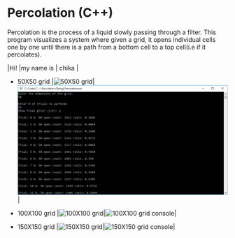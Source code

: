 # Percolation (C++)

Percolation is the process of a liquid slowly passing through a filter. This program visualizes a system where given a grid, it opens individual cells one by one until there is a path from a bottom cell to a top cell(i.e if it percolates).

|Hi! |my name is | chika | 

* 50X50 grid
|![50X50 grid](Assets/grid_50_trials_15.png "50X50 grid")|![50X50 grid console](Assets/grid_50_trials_15_console.png "50X50 grid")|

* 100X100 grid
|![100X100 grid](Assets/grid_100_trials_5.png "100X100 grid")|![100X100 grid console](Assets/grid_100_trials_5_console.png "100X100 grid")|

* 150X150 grid
|![150X150 grid](Assets/grid_150_trials_5.png "150X150 grid")|![150X150 grid console](Assets/grid_150_trials_5_console.png "150X150 grid")|


